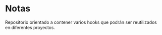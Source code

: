 # Notas

Repositorio orientado a contener varios hooks que podrán ser reutilizados en diferentes proyectos.